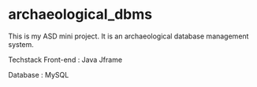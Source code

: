 # archaeological_dbms
This is my ASD mini project. It is an archaeological database management system.


Techstack 
Front-end : Java Jframe

Database : MySQL

